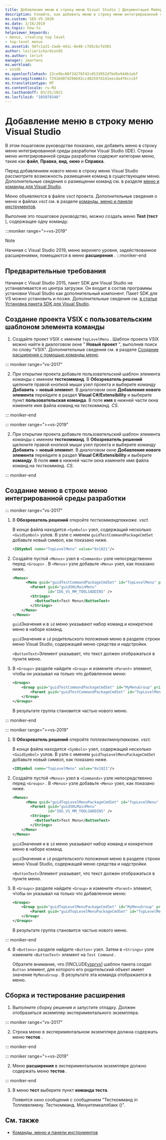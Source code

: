 ```yaml
---
title: Добавление меню в строку меню Visual Studio | Документация Майкрософт
description: Узнайте, как добавить меню в строку меню интегрированной среды разработки Visual Studio (IDE).
ms.custom: SEO-VS-2020
ms.date: 3/16/2019
ms.topic: how-to
helpviewer_keywords:
- menus, creating top level
- top-level menus
ms.assetid: 58fc1a31-2aeb-441c-8e48-c7d5cbcfe501
author: leslierichardson95
ms.author: lerich
manager: jmartens
ms.workload:
- vssdk
ms.openlocfilehash: 22ce9bc00f24278fd2c0533052d7bd5e944b1ebf
ms.sourcegitcommit: f2916d8fd296b92cc402597d1d1eecda4f6cccbf
ms.translationtype: MT
ms.contentlocale: ru-RU
ms.lasthandoff: 03/25/2021
ms.locfileid: "105078348"
---
```

# <a name="add-a-menu-to-the-visual-studio-menu-bar"></a>Добавление меню в строку меню Visual Studio

В этом пошаговом руководстве показано, как добавить меню в строку меню интегрированной среды разработки Visual Studio (IDE). Строка меню интегрированной среды разработки содержит категории меню, такие как **файл**, **Правка**, **вид**, **окно** и **Справка**.

Перед добавлением нового меню в строку меню Visual Studio рассмотрите возможность размещения команд в существующем меню. Дополнительные сведения о размещении команд см. в разделе [меню и команды для Visual Studio](../extensibility/ux-guidelines/menus-and-commands-for-visual-studio.md).

Меню объявляются в файле *vsct* проекта. Дополнительные сведения о меню и файлах *vsct* см. в разделе [команды, меню и панели инструментов](../extensibility/internals/commands-menus-and-toolbars.md).

Выполнив это пошаговое руководство, можно создать меню **Test (тест** ), содержащее одну команду.

:::moniker range=">=vs-2019"
> [!NOTE]
> Начиная с Visual Studio 2019, меню верхнего уровня, задействованное расширениями, помещаются в меню **расширения** .
:::moniker-end

## <a name="prerequisites"></a>Предварительные требования

Начиная с Visual Studio 2015, пакет SDK для Visual Studio не устанавливается из центра загрузки. Он входит в состав программы установки Visual Studio как дополнительный компонент. Пакет SDK для VS можно установить и позже. Дополнительные сведения см. [в статье Установка пакета SDK для Visual Studio](../extensibility/installing-the-visual-studio-sdk.md).

## <a name="create-a-vsix-project-that-has-a-custom-command-item-template"></a>Создание проекта VSIX с пользовательским шаблоном элемента команды

1. Создайте проект VSIX с именем `TopLevelMenu` . Шаблон проекта VSIX можно найти в диалоговом окне " **Новый проект** ", выполнив поиск по слову "VSIX".  Дополнительные сведения см. в разделе [Создание расширения с помощью команды меню](../extensibility/creating-an-extension-with-a-menu-command.md).

::: moniker range="vs-2017"

2. При открытии проекта добавьте пользовательский шаблон элемента команды с именем **тесткомманд**. В **Обозреватель решений** щелкните правой кнопкой мыши узел проекта и выберите команду **Добавить**  >   **новый элемент**. В диалоговом окне **Добавление нового элемента** перейдите в раздел **Visual C#/Extensibility** и выберите пункт **пользовательская команда**. В поле **имя** в нижней части окна измените имя файла команд на *тесткомманд. CS*.

::: moniker-end

::: moniker range=">=vs-2019"

2. При открытии проекта добавьте пользовательский шаблон элемента команды с именем **тесткомманд**. В **Обозреватель решений** щелкните правой кнопкой мыши узел проекта и выберите команду **Добавить**  >   **новый элемент**. В диалоговом окне **Добавление нового элемента** перейдите в раздел **Visual C#/Extensibility** и выберите **команду**. В поле **имя** в нижней части окна измените имя файла команд на *тесткомманд. CS*.

::: moniker-end

## <a name="create-a-menu-on-the-ide-menu-bar"></a>Создание меню в строке меню интегрированной среды разработки

::: moniker range="vs-2017"

1. В **Обозреватель решений** откройте *тесткоммандпаккаже. vsct*.

    В конце файла находится `<Symbols>` узел, содержащий несколько `<GuidSymbol>` узлов. В узле с именем `guidTestCommandPackageCmdSet` добавьте новый символ, как показано ниже.

   ```xml
   <IDSymbol name="TopLevelMenu" value="0x1021"/>
   ```

2. Создайте пустой `<Menus>` узел в `<Commands>` узле непосредственно перед `<Groups>` . В `<Menus>` узле добавьте `<Menu>` узел, как показано ниже.

   ```xml
   <Menus>
         <Menu guid="guidTestCommandPackageCmdSet" id="TopLevelMenu" priority="0x700" type="Menu">
           <Parent guid="guidSHLMainMenu"
                   id="IDG_VS_MM_TOOLSADDINS" />
           <Strings>
             <ButtonText>Test Menu</ButtonText>
           </Strings>
       </Menu>
   </Menus>
   ```

    `guid`Значения и в `id` меню указывают набор команд и конкретное меню в наборе команд.

    `guid`Значения и `id` родительского положения меню в разделе строки меню Visual Studio, содержащей меню средства и надстройки.

    `<ButtonText>`Элемент указывает, что текст должен отображаться в пункте меню.

3. В `<Groups>` разделе найдите `<Group>` и измените `<Parent>` элемент, чтобы он указывал на только что добавленное меню:

   ```xml
   <Groups>
       <Group guid="guidTestCommandPackageCmdSet" id="MyMenuGroup" priority="0x0600">
           <Parent guid="guidTestCommandPackageCmdSet" id="TopLevelMenu"/>
       </Group>
   </Groups>
   ```

    В результате группа становится частью нового меню.

::: moniker-end

::: moniker range=">=vs-2019"

1. В **Обозреватель решений** откройте *топлевелменупаккаже. vsct*.

    В конце файла находится `<Symbols>` узел, содержащий несколько `<GuidSymbol>` узлов. В узле с именем `guidTopLevelMenuPackageCmdSet` добавьте новый символ, как показано ниже.

   ```xml
   <IDSymbol name="TopLevelMenu" value="0x1021"/>
   ```

2. Создайте пустой `<Menus>` узел в `<Commands>` узле непосредственно перед `<Groups>` . В `<Menus>` узле добавьте `<Menu>` узел, как показано ниже.

   ```xml
   <Menus>
         <Menu guid="guidTopLevelMenuPackageCmdSet" id="TopLevelMenu" priority="0x700" type="Menu">
           <Parent guid="guidSHLMainMenu"
                   id="IDG_VS_MM_TOOLSADDINS" />
           <Strings>
             <ButtonText>Test Menu</ButtonText>
           </Strings>
       </Menu>
   </Menus>
   ```

    `guid`Значения и в `id` меню указывают набор команд и конкретное меню в наборе команд.

    `guid`Значения и `id` родительского положения меню в разделе строки меню Visual Studio, содержащей меню средства и надстройки.

    `<ButtonText>`Элемент указывает, что текст должен отображаться в пункте меню.

3. В `<Groups>` разделе найдите `<Group>` и измените `<Parent>` элемент, чтобы он указывал на только что добавленное меню:

   ```xml
   <Groups>
       <Group guid="guidTopLevelMenuPackageCmdSet" id="MyMenuGroup" priority="0x0600">
           <Parent guid="guidTopLevelMenuPackageCmdSet" id="TopLevelMenu"/>
       </Group>
   </Groups>
   ```

    В результате группа становится частью нового меню.

::: moniker-end

4. В `<Buttons>` разделе найдите `<Button>` узел. Затем в `<Strings>` узле измените `<ButtonText>` элемент на `Test Command` .

    Обратите внимание, что [!INCLUDE[vsprvs](../code-quality/includes/vsprvs_md.md)] шаблон пакета создал `Button` элемент, для которого его родительский объект имеет значение `MyMenuGroup` . В результате эта команда отображается в меню.

## <a name="build-and-test-the-extension"></a>Сборка и тестирование расширения

1. Выполните сборку решения и запустите отладку. Должен отобразиться экземпляр экспериментального экземпляра.

::: moniker range="vs-2017"

2. Строка меню в экспериментальном экземпляре должна содержать меню **тестов** .

::: moniker-end

::: moniker range=">=vs-2019"

2. Меню **расширения** в экспериментальном экземпляре должно содержать меню **тестов** .

::: moniker-end

3. В меню **тест** выберите пункт **команда теста**.

    Появится окно сообщения с сообщением "Тесткомманд in Топлевелмену. Тесткомманд. Менуитемкаллбакк ()".

## <a name="see-also"></a>См. также

- [Команды, меню и панели инструментов](../extensibility/internals/commands-menus-and-toolbars.md)
